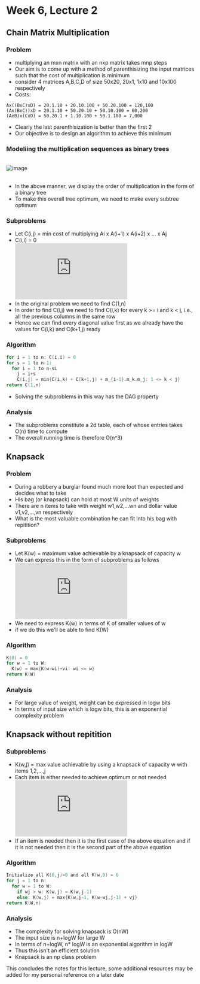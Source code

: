 # Week 6, Lecture 2
## Chain Matrix Multiplication 
  ### Problem
  - multiplying an mxn matrix with an nxp matrix takes mnp steps
  - Our aim is to come up with a method of parenthisizing the input matrices such that the cost of multiplication is minimum
  - consider 4 matrices A,B,C,D of size 50x20, 20x1, 1x10 and 10x100 respectively
  - Costs:
  ```
  Ax((BxC)xD) = 20.1.10 + 20.10.100 + 50.20.100 = 120,100
  (Ax(BxC))xD = 20.1.10 + 50.20.10 + 50.10.100 = 60,200
  (AxB)x(CxD) = 50.20.1 + 1.10.100 + 50.1.100 = 7,000
  ```
  - Clearly the last parenthisization is better than the first 2
  - Our objective is to design an algorithm to achieve this minimum
  ### Modeliing the multiplication sequences as binary trees
  <br>![image](https://user-images.githubusercontent.com/71220864/135122366-52c8bc21-481a-481e-9df1-a58fdb0fdc63.png)<br><br>
  - In the above manner, we display the order of multiplication in the form of a binary tree
  - To make this overall tree optimum, we need to make every subtree optimum
  ### Subproblems
  - Let C(i,j) = min cost of multiplying Ai x A(i+1) x A(i+2) x ... x Aj
  - C(i,i) = 0<br>
  ![equation](https://latex.codecogs.com/png.latex?%5Cbg_white%20C%28i%2Cj%29%20%3D%20%5Cmin_%7Bi%5Cleq%20k%20%3C%20j%7D%5C%7BC%28i%2Ck%29%20&plus;%20C%28k&plus;1%2Cj%29&plus;m_%7Bi-1%7D*m_k*m_j%5C%7D)<br>
  - In the original problem we need to find C(1,n)
  - In order to find C(i,j) we need to find C(i,k) for every k >= i and k < j, i.e., all the previous columns in the same row
  - Hence we can find every diagonal value first as we already have the values for C(i,k) and C(k+1,j) ready
  ### Algorithm
  ```c
  for i = 1 to n: C(i,i) = 0
  for s = 1 to n-1:
    for i = 1 to n-sL
      j = i+s
      C(i,j) = min{C(i,k) + C(k+1,j) + m_{i-1}.m_k.m_j: 1 <= k < j}
  return C(1,n)
  ```
  - Solving the subproblems in this way has the DAG property
  ### Analysis
  - The subproblems constitute a 2d table, each of whose entries takes O(n) time to compute
  - The overall running time is therefore O(n^3)
  
 ## Knapsack
  ### Problem
  - During a robbery a burglar found much more loot than expected and decides what to take
  -  His bag (or knapsack) can hold at most W units of weights
  - There are n items to take with weight w1,w2,...wn and dollar value v1,v2,...,vn respectively
  - What is the most valuable combination he can fit into his bag with repitition?
  ### Subproblems
  - Let K(w) = maximum value achievable by a knapsack of capacity w
  - We can express this in the form of subproblems as follows<br>
  ![equation](https://latex.codecogs.com/png.latex?%5Cbg_white%20K%28w%29%20%3D%20%5Cmax_%7Bi%3Aw_i%20%5Cleq%20w%7D%20%5C%7B%20K%28w-w_i%29%20&plus;%20v_i%20%5C%7D)<br>
  - We need to express K(w) in terms of K of smaller values of w
  - if we do this we'll be able to find K(W)
  ### Algorithm
  ```c
  K(0) = 0
  for w = 1 to W:
    K(w) = max{K(w-wi)+vi: wi <= w}
  return K(W)
  ```
  ### Analysis
  - For large value of weight, weight can be expressed in logw bits
  - In terms of input size which is logw bits, this is an exponential complexity problem
## Knapsack without repitition
  ### Subproblems
  - K(w,j) = max value achievable by using a knapsack of capacity w with items 1,2,...,j
  - Each item is either needed to achieve optimum or not needed<br>
  ![equation](https://latex.codecogs.com/png.latex?%5Cbg_white%20K%28w%2Cj%29%20%3D%20%5Cmax%5C%7B%20K%28w-w_j%2C%20j-1%29%20&plus;%20v_j%2C%20K%28w%2Cj-1%29%20%5C%7D)<br>
  - If an item is needed then it is the first case of the above equation and if it is not needed then it is the second part of the above equation
  ### Algorithm
  ```c
  Initialize all K(0,j)=0 and all K(w,0) = 0
  for j = 1 to n:
    for w = 1 to W:
      if wj > w: K(w,j) = K(w,j-1)
      else: K(w,j) = max{K(w,j-1, K(w-wj,j-1) + vj}
  return K(W,n)
  ```
  ### Analysis
  - The complexity for solving knapsack is O(nW)
  - The input size is n+logW for large W
  - In terms of n+logW, n* logW is an exponential algorithm in logW
  - Thus this isn't an efficient solution
  - Knapsack is an np class problem

This concludes the notes for this lecture, some additional resources may be added for my personal reference on a later date
